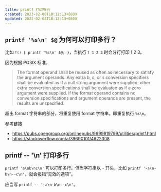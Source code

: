 ```yaml
---
title: printf 打印多行
created: 2023-02-08T18:12:13+0800
updated: 2023-02-08T18:12:13+0800
---
```



## `printf '%s\n' $@` 为何可以打印多行？

比如 `f() { printf '%s\n' $@; }`，当执行 `f 1 2 3` 时会分行打印 1 2 3。

因为根据 POSIX 标准，

> The format operand shall be reused as often as necessary to satisfy the argument operands. Any extra b, c, or s conversion specifiers shall be evaluated as if a null string argument were supplied; other extra conversion specifications shall be evaluated as if a zero argument were supplied. If the format operand contains no conversion specifications and argument operands are present, the results are unspecified.

超出 format 字符串的部分，将重复使用 format 字符串。即重复执行 `%s\n`。

参考链接

- https://pubs.opengroup.org/onlinepubs/9699919799/utilities/printf.html
- https://stackoverflow.com/a/39690101/4622308

## printf -- '\n' 打印多行

`printf 'a\nb\nc\n'` 可以打印多行。但当字符串以 `-` 开头，比如 `printf '-a\n-b\n--c\n'`，就会报错“无效的选项”。

应当写 `printf -- '-a\n-b\n--c\n'`。
